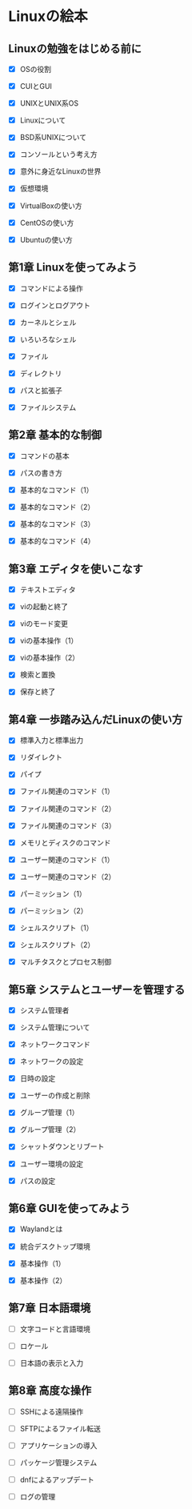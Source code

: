# Linuxの絵本

## Linuxの勉強をはじめる前に

- [x] OSの役割

- [x] CUIとGUI

- [x] UNIXとUNIX系OS

- [x] Linuxについて

- [x] BSD系UNIXについて

- [x] コンソールという考え方

- [x] 意外に身近なLinuxの世界

- [x] 仮想環境

- [x] VirtualBoxの使い方

- [x] CentOSの使い方

- [x] Ubuntuの使い方

## 第1章 Linuxを使ってみよう

- [x] コマンドによる操作

- [x] ログインとログアウト

- [x] カーネルとシェル

- [x] いろいろなシェル

- [x] ファイル

- [x] ディレクトリ

- [x] パスと拡張子

- [x] ファイルシステム

## 第2章 基本的な制御

- [x] コマンドの基本

- [x] パスの書き方

- [x] 基本的なコマンド（1）

- [x] 基本的なコマンド（2）

- [x] 基本的なコマンド（3）

- [x] 基本的なコマンド（4）

## 第3章 エディタを使いこなす

- [x] テキストエディタ

- [x] viの起動と終了

- [x] viのモード変更

- [x] viの基本操作（1）

- [x] viの基本操作（2）

- [x] 検索と置換

- [x] 保存と終了

## 第4章 一歩踏み込んだLinuxの使い方

- [x] 標準入力と標準出力

- [x] リダイレクト

- [x] パイプ

- [x] ファイル関連のコマンド（1）

- [x] ファイル関連のコマンド（2）

- [x] ファイル関連のコマンド（3）

- [x] メモリとディスクのコマンド

- [x] ユーザー関連のコマンド（1）

- [x] ユーザー関連のコマンド（2）

- [x] パーミッション（1）

- [x] パーミッション（2）

- [x] シェルスクリプト（1）

- [x] シェルスクリプト（2）

- [x] マルチタスクとプロセス制御

## 第5章 システムとユーザーを管理する

- [x] システム管理者

- [x] システム管理について

- [x] ネットワークコマンド

- [x] ネットワークの設定

- [x] 日時の設定

- [x] ユーザーの作成と削除

- [x] グループ管理（1）

- [x] グループ管理（2）

- [x] シャットダウンとリブート

- [x] ユーザー環境の設定

- [x] パスの設定

## 第6章 GUIを使ってみよう

- [x] Waylandとは

- [x] 統合デスクトップ環境

- [x] 基本操作（1）

- [x] 基本操作（2）

## 第7章 日本語環境

- [ ] 文字コードと言語環境

- [ ] ロケール

- [ ] 日本語の表示と入力

## 第8章 高度な操作

- [ ] SSHによる遠隔操作

- [ ] SFTPによるファイル転送

- [ ] アプリケーションの導入

- [ ] パッケージ管理システム

- [ ] dnfによるアップデート

- [ ] ログの管理
